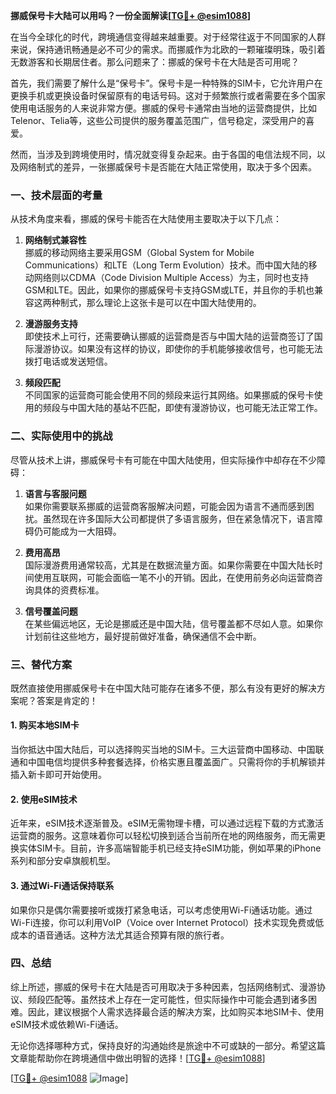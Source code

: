 **挪威保号卡大陆可以用吗？一份全面解读[[TG💪+ @esim1088](https://t.me/s/esim1088)]**

在当今全球化的时代，跨境通信变得越来越重要。对于经常往返于不同国家的人群来说，保持通讯畅通是必不可少的需求。而挪威作为北欧的一颗璀璨明珠，吸引着无数游客和长期居住者。那么问题来了：挪威的保号卡在大陆是否可用呢？

首先，我们需要了解什么是“保号卡”。保号卡是一种特殊的SIM卡，它允许用户在更换手机或更换设备时保留原有的电话号码。这对于频繁旅行或者需要在多个国家使用电话服务的人来说非常方便。挪威的保号卡通常由当地的运营商提供，比如Telenor、Telia等，这些公司提供的服务覆盖范围广，信号稳定，深受用户的喜爱。

然而，当涉及到跨境使用时，情况就变得复杂起来。由于各国的电信法规不同，以及网络制式的差异，一张挪威保号卡是否能在大陆正常使用，取决于多个因素。

### **一、技术层面的考量**

从技术角度来看，挪威的保号卡能否在大陆使用主要取决于以下几点：

1. **网络制式兼容性**  
   挪威的移动网络主要采用GSM（Global System for Mobile Communications）和LTE（Long Term Evolution）技术。而中国大陆的移动网络则以CDMA（Code Division Multiple Access）为主，同时也支持GSM和LTE。因此，如果你的挪威保号卡支持GSM或LTE，并且你的手机也兼容这两种制式，那么理论上这张卡是可以在中国大陆使用的。

2. **漫游服务支持**  
   即使技术上可行，还需要确认挪威的运营商是否与中国大陆的运营商签订了国际漫游协议。如果没有这样的协议，即使你的手机能够接收信号，也可能无法拨打电话或发送短信。

3. **频段匹配**  
   不同国家的运营商可能会使用不同的频段来运行其网络。如果挪威的保号卡使用的频段与中国大陆的基站不匹配，即使有漫游协议，也可能无法正常工作。

### **二、实际使用中的挑战**

尽管从技术上讲，挪威保号卡有可能在中国大陆使用，但实际操作中却存在不少障碍：

1. **语言与客服问题**  
   如果你需要联系挪威的运营商客服解决问题，可能会因为语言不通而感到困扰。虽然现在许多国际大公司都提供了多语言服务，但在紧急情况下，语言障碍仍可能成为一大阻碍。

2. **费用高昂**  
   国际漫游费用通常较高，尤其是在数据流量方面。如果你需要在中国大陆长时间使用互联网，可能会面临一笔不小的开销。因此，在使用前务必向运营商咨询具体的资费标准。

3. **信号覆盖问题**  
   在某些偏远地区，无论是挪威还是中国大陆，信号覆盖都不尽如人意。如果你计划前往这些地方，最好提前做好准备，确保通信不会中断。

### **三、替代方案**

既然直接使用挪威保号卡在中国大陆可能存在诸多不便，那么有没有更好的解决方案呢？答案是肯定的！

#### **1. 购买本地SIM卡**
当你抵达中国大陆后，可以选择购买当地的SIM卡。三大运营商中国移动、中国联通和中国电信均提供多种套餐选择，价格实惠且覆盖面广。只需将你的手机解锁并插入新卡即可开始使用。

#### **2. 使用eSIM技术**
近年来，eSIM技术逐渐普及。eSIM无需物理卡槽，可以通过远程下载的方式激活运营商的服务。这意味着你可以轻松切换到适合当前所在地的网络服务，而无需更换实体SIM卡。目前，许多高端智能手机已经支持eSIM功能，例如苹果的iPhone系列和部分安卓旗舰机型。

#### **3. 通过Wi-Fi通话保持联系**
如果你只是偶尔需要接听或拨打紧急电话，可以考虑使用Wi-Fi通话功能。通过Wi-Fi连接，你可以利用VoIP（Voice over Internet Protocol）技术实现免费或低成本的语音通话。这种方法尤其适合预算有限的旅行者。

### **四、总结**

综上所述，挪威的保号卡在大陆是否可用取决于多种因素，包括网络制式、漫游协议、频段匹配等。虽然技术上存在一定可能性，但实际操作中可能会遇到诸多困难。因此，建议根据个人需求选择最合适的解决方案，比如购买本地SIM卡、使用eSIM技术或依赖Wi-Fi通话。

无论你选择哪种方式，保持良好的沟通始终是旅途中不可或缺的一部分。希望这篇文章能帮助你在跨境通信中做出明智的选择！[[TG💪+ @esim1088](https://t.me/s/esim1088)]

[[TG💪+ @esim1088](https://t.me/s/esim1088) ![Image](https://i.postimg.cc/4NQfJmqS/Snipaste-2025-05-13-00-14-12.png)]